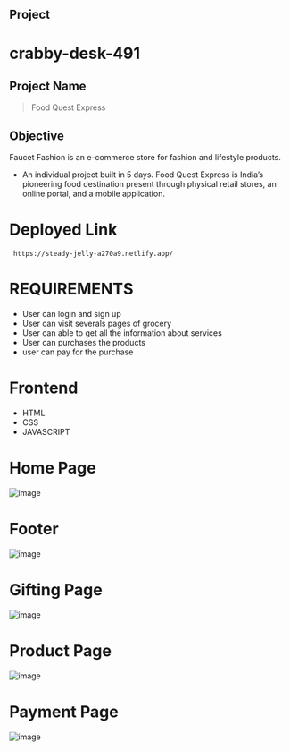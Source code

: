 ## Project
# crabby-desk-491

## Project Name
>Food Quest Express

## Objective

Faucet Fashion is an e-commerce store for fashion and lifestyle products.

- An individual project built in 5 days.
Food Quest Express is India’s pioneering food destination present
through physical retail stores, an online portal, and a mobile application.

# Deployed Link

``` https://steady-jelly-a270a9.netlify.app/```

# REQUIREMENTS

- User can login and sign up 
- User can visit severals pages of grocery
- User can able to get all the information about  services
- User can purchases the products
- user can pay for the purchase

#  Frontend

   -  HTML
   -  CSS
   - JAVASCRIPT

# Home Page 
![image](https://user-images.githubusercontent.com/112810259/233782309-af735e48-fd0b-40ec-a145-6a1bb5a53396.png)

# Footer
![image](https://user-images.githubusercontent.com/112810259/233782334-84a99816-e07b-4e31-a522-d587b3f8e0d8.png)

# Gifting Page
![image](https://user-images.githubusercontent.com/112810259/233782355-42c8862b-cb55-41d9-b1c1-6cf1670d4575.png)

# Product Page
![image](https://user-images.githubusercontent.com/112810259/233782485-d8135fbe-ff88-41d9-b66d-649c48666d0f.png)

# Payment Page
![image](https://user-images.githubusercontent.com/112810259/233782557-5add26e8-e085-4e54-944e-172fd0750793.png)
